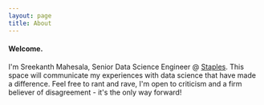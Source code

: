 ```yaml
---
layout: page
title: About
---
```


#### Welcome.

I'm Sreekanth Mahesala, Senior Data Science Engineer @ [Staples](www.staples.com). This space will communicate my experiences with data science that have made a difference. Feel free to rant and rave, I'm open to criticism and a firm believer of disagreement - it's the only way forward!

